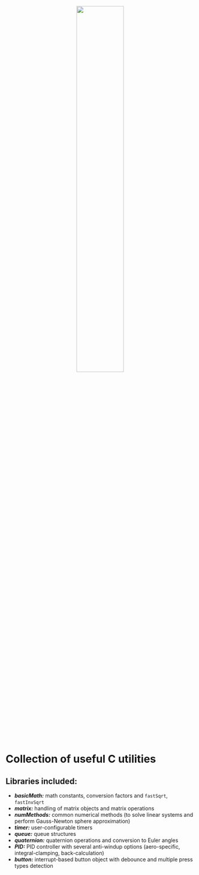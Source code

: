 <p align="center"> <img src="https://github.com/Tellicious/ADV-utils/assets/9076397/3ec512f1-2de6-4226-bc07-e4bfdd686a28" width=50% height=50%> </p>

# Collection of useful C utilities

## Libraries included:
- ***basicMath:*** math constants, conversion factors and `fastSqrt`, `fastInvSqrt`
- ***matrix:*** handling of matrix objects and matrix operations
- ***numMethods:*** common numerical methods (to solve linear systems and perform Gauss-Newton sphere approximation)
- ***timer:*** user-configurable timers
- ***queue:*** queue structures
- ***quaternion:*** quaternion operations and conversion to Euler angles
- ***PID:*** PID controller with several anti-windup options (aero-specific, integral-clamping, back-calculation)
- ***button:*** interrupt-based button object with debounce and multiple press types detection

